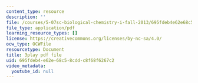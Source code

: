 ```yaml
---
content_type: resource
description: ''
file: /courses/5-07sc-biological-chemistry-i-fall-2013/695fdeb4e62e68c58cddc8f68f6267c2_56vQ0S2eAjw.pdf
file_type: application/pdf
learning_resource_types: []
license: https://creativecommons.org/licenses/by-nc-sa/4.0/
ocw_type: OCWFile
resourcetype: Document
title: 3play pdf file
uid: 695fdeb4-e62e-68c5-8cdd-c8f68f6267c2
video_metadata:
  youtube_id: null
---
```

